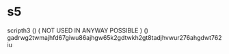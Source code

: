 # s5
scripth3 () ( NOT USED IN ANYWAY POSSIBLE ) () gadrwg2twmajhfd67giwu86ajhgw65k2gdtwkh2gt8tadjhvwur276ahgdwt762iu
